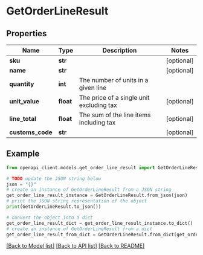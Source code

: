 # GetOrderLineResult


## Properties

Name | Type | Description | Notes
------------ | ------------- | ------------- | -------------
**sku** | **str** |  | [optional] 
**name** | **str** |  | [optional] 
**quantity** | **int** | The number of units in a given line | 
**unit_value** | **float** | The price of a single unit excluding tax | [optional] 
**line_total** | **float** | The sum of the line items including tax | [optional] 
**customs_code** | **str** |  | [optional] 

## Example

```python
from openapi_client.models.get_order_line_result import GetOrderLineResult

# TODO update the JSON string below
json = "{}"
# create an instance of GetOrderLineResult from a JSON string
get_order_line_result_instance = GetOrderLineResult.from_json(json)
# print the JSON string representation of the object
print(GetOrderLineResult.to_json())

# convert the object into a dict
get_order_line_result_dict = get_order_line_result_instance.to_dict()
# create an instance of GetOrderLineResult from a dict
get_order_line_result_from_dict = GetOrderLineResult.from_dict(get_order_line_result_dict)
```
[[Back to Model list]](../README.md#documentation-for-models) [[Back to API list]](../README.md#documentation-for-api-endpoints) [[Back to README]](../README.md)


